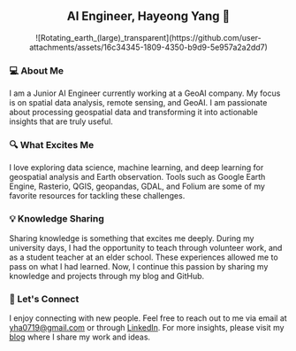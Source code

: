## <center> AI Engineer, Hayeong Yang 👋 </center>

<center> ![Rotating_earth_(large)_transparent](https://github.com/user-attachments/assets/16c34345-1809-4350-b9d9-5e957a2a2dd7) </center>

### **💻 About Me**

I am a Junior AI Engineer currently working at a GeoAI company. My focus is on spatial data analysis, remote sensing, and GeoAI. I am passionate about processing geospatial data and transforming it into actionable insights that are truly useful.

### **🔍 What Excites Me**

I love exploring data science, machine learning, and deep learning for geospatial analysis and Earth observation. Tools such as Google Earth Engine, Rasterio, QGIS, geopandas, GDAL, and Folium are some of my favorite resources for tackling these challenges.

### 💡 Knowledge Sharing

Sharing knowledge is something that excites me deeply. During my university days, I had the opportunity to teach through volunteer work, and as a student teacher at an elder school. These experiences allowed me to pass on what I had learned. Now, I continue this passion by sharing my knowledge and projects through my blog and GitHub.

### **🔗 Let's Connect**

I enjoy connecting with new people. Feel free to reach out to me via email at yha0719@gmail.com or through [LinkedIn](https://www.linkedin.com/in/hayeong-yang). For more insights, please visit my [blog](https://yyeongha.github.io/) where I share my work and ideas.
